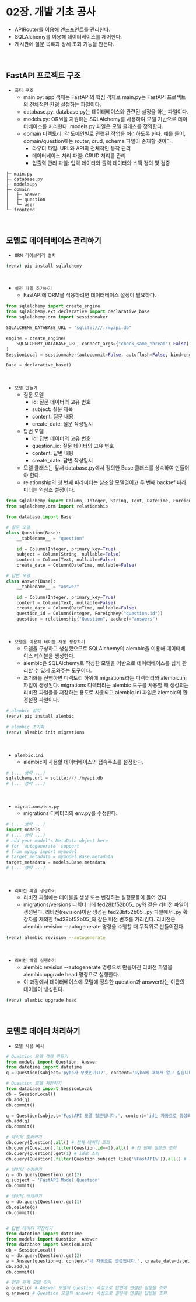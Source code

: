 # 02장. 개발 기초 공사

 - APIRouter를 이용해 엔드포인트를 관리한다.
 - SQLAlchemy를 이용해 데이터베이스를 제어한다.
 - 게시판에 질문 목록과 상세 조회 기능을 만든다.

<br/>

## FastAPI 프로젝트 구조

 - `폴더 구조`
    - main.py: app 객체는 FastAPI의 핵심 객체로 main.py는 FastAPI 프로젝트의 전체적인 환경 설정하는 파일이다.
    - database.py: database.py는 데이터베이스와 관련된 설정을 하는 파일이다.
    - models.py: ORM을 지원하는 SQLAlchemy를 사용하여 모델 기반으로 데이터베이스를 처리한다. models.py 파일은 모델 클래스를 정의한다.
    - domain 디렉토리: 각 도메인별로 관련된 작업을 처리하도록 한다. 예를 들어, domain/question에는 router, crud, schema 파일이 존재할 것이다.
        - 라우터 파일: URL와 API의 전체적인 동작 관리
        - 데이터베이스 처리 파일: CRUD 처리를 관리
        - 입출력 관리 파일: 입력 데이터와 출력 데이터의 스팩 정의 및 검증
```
├─ main.py
├─ database.py
├─ models.py
├─ domain
│   ├─ answer
│   ├─ question
│   └─ user
└─ frontend
```

<br/>

## 모델로 데이터베이스 관리하기

 - `ORM 라이브러리 설치`

```bash
(venv) pip install sqlalchemy
```

<br/>

 - `설정 파일 추가하기`
    - FastAPI에 ORM을 적용하려면 데이터베이스 설정이 필요하다.
```python
from sqlalchemy import create_engine
from sqlalchemy.ext.declarative import declarative_base
from sqlalchemy.orm import sessionmaker

SQLALCHEMY_DATABASE_URL = "sqlite:///./myapi.db"

engine = create_engine(
    SQLALCHEMY_DATABASE_URL, connect_args={"check_same_thread": False}
)
SessionLocal = sessionmaker(autocommit=False, autoflush=False, bind=engine)

Base = declarative_base()

```

<br/>

 - `모델 만들기`
    - 질문 모델
        - id: 질문 데이터의 고유 번호
        - subject: 질문 제목
        - content: 질문 내용
        - create_date: 질문 작성일시
    - 답변 모델
        - id: 답변 데이터의 고유 번호
        - question_id: 질문 데이터의 고유 번호
        - content: 답변 내용
        - create_date: 답변 작성일시
    - 모델 클래스는 앞서 database.py에서 정의한 Base 클래스를 상속하여 만들어야 한다.
    - relationship의 첫 번째 파라미터는 참조할 모델명이고 두 번째 backref 파라미터는 역참조 설정이다.
```python
from sqlalchemy import Column, Integer, String, Text, DateTime, ForeignKey
from sqlalchemy.orm import relationship

from database import Base

# 질문 모델
class Question(Base):
    __tablename__ = "question"

    id = Column(Integer, primary_key=True)
    subject = Column(String, nullable=False)
    content = Column(Text, nullable=False)
    create_date = Column(DateTime, nullable=False)

# 답변 모델
class Answer(Base):
    __tablename__ = "answer"

    id = Column(Integer, primary_key=True)
    content = Column(Text, nullable=False)
    create_date = Column(DateTime, nullable=False)
    question_id = Column(Integer, ForeignKey("question.id"))
    question = relationship("Question", backref="answers")
```

<br/>

 - `모델을 이용해 테이블 자동 생성하기`
    - 모델을 구상하고 생성했으므로 SQLAlchemy의 alembic을 이용해 데이터베이스 테이블을 생성한다.
    - alembic은 SQLAlchemy로 작성한 모델을 기반으로 데이터베이스를 쉽게 관리할 수 있게 도와주는 도구이다.
    - 초기화를 진행하면 디렉토리 하위에 migrations라는 디렉터리와 alembic.ini 파일이 생성된다. migrations 디렉터리는 alembic 도구를 사용할 때 생성되는 리비전 파일들을 저장하는 용도로 사용되고 alembic.ini 파일은 alembic의 환경설정 파일이다.
```bash
# alembic 설치
(venv) pip install alembic

# alembic 초기화
(venv) alembic init migrations
```

<br/>

 - `alembic.ini`
    - alembic이 사용할 데이터베이스의 접속주소를 설정한다.
```python
# (... 생략 ...)
sqlalchemy.url = sqlite:///./myapi.db
# (... 생략 ...)
```

<br/>

 - `migrations/env.py`
    - migrations 디렉터리의 env.py를 수정한다.
```python
# (... 생략 ...)
import models
# (... 생략 ...)
# add your model's MetaData object here
# for 'autogenerate' support
# from myapp import mymodel
# target_metadata = mymodel.Base.metadata
target_metadata = models.Base.metadata
# (... 생략 ...)
```

<br/>

 - `리비전 파일 생성하기`
    - 리비전 파일에는 테이블을 생성 또는 변경하는 실행문들이 들어 있다.
    - migrations/versions 디렉터리에 fed28bf52b05_.py와 같은 리비전 파일이 생성된다. 리비전(revision)이란 생성된 fed28bf52b05_.py 파일에서 .py 확장자를 제외한 fed28bf52b05_와 같은 버전 번호를 가리킨다. 리비전은 alembic revision --autogenerate 명령을 수행할 때 무작위로 만들어진다.
```bash
(venv) alembic revision --autogenerate
```

<br/>

 - `리비전 파일 실행하기`
    - alembic revision --autogenerate 명령으로 만들어진 리비전 파일을 alembic upgrade head 명령으로 실행한다.
    - 이 과정에서 데이터베이스에 모델에 정의한 question과 answer라는 이름의 테이블이 생성된다.
```bash
(venv) alembic upgrade head
```

<br/>

## 모델로 데이터 처리하기

 - `모델 사용 예시`
```python
# Question 모델 객체 만들기
from models import Question, Answer
from datetime import datetime
q = Question(subject='pybo가 무엇인가요?', content='pybo에 대해서 알고 싶습니다.', create_date=datetime.now())

# Question 모델 저장하기
from database import SessionLocal
db = SessionLocal()
db.add(q)
db.commit()

q = Question(subject='FastAPI 모델 질문입니다.', content='id는 자동으로 생성되나요?', create_date=datetime.now())
db.add(q)
db.commit()

# 데이터 조회하기
db.query(Question).all() # 전체 데이터 조회
db.query(Question).filter(Question.id==1).all() # 첫 번째 질문만 조회
db.query(Question).get(1) # id로 조회
db.query(Question).filter(Question.subject.like('%FastAPI%')).all() # like 조건 조회

# 데이터 수정하기
q = db.query(Question).get(2)
q.subject = 'FastAPI Model Question'
db.commit()

# 데이터 삭제하기
q = db.query(Question).get(1)
db.delete(q)
db.commit()


# 답변 데이터 저장하기
from datetime import datetime
from models import Question, Answer
from database import SessionLocal
db = SessionLocal()
q = db.query(Question).get(2)
a = Answer(question=q, content='네 자동으로 생성됩니다.', create_date=datetime.now())
db.add(a)
db.commit()

# 연관 관계 모델 찾기
a.question # Answer 모델의 question 속성으로 답변에 연결된 질문을 조회
q.answers # Question 모델의 answers 속성으로 질문에 연결된 답변을 조회
```
